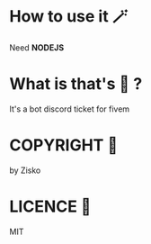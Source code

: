 # How to use it 🪄
Need **NODEJS**
# What is that's 👀 ?
It's a bot discord ticket for fivem 
# COPYRIGHT 🚨
by Zisko
# LICENCE 💎
MIT

